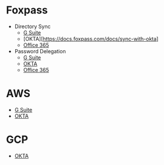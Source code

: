 # Foxpass

- Directory Sync
  - [G Suite](https://docs.foxpass.com/docs/sync-with-g-suite)
  - [OKTA][https://docs.foxpass.com/docs/sync-with-okta]
  - [Office 365](https://docs.foxpass.com/docs/sync-with-office-365)
- Password Delegation
  - [G Suite](https://docs.foxpass.com/docs/g-suite-ldap-foxpass-password-delegation)
  - [OKTA](https://docs.foxpass.com/docs/okta-foxpass-password-delegation)
  - [Office 365](https://docs.foxpass.com/docs/office-365-foxpass-password-delegation)

# AWS

- [G Suite](https://support.google.com/a/answer/6194963)
- [OKTA](https://support.okta.com/help/s/article/Integrating-the-Amazon-Web-Services-Command-Line-Interface-Using-Okta)

# GCP

- [OKTA](https://saml-doc.okta.com/SAML_Docs/How-to-Configure-SAML-2.0-for-Google-Cloud-Platform.html)
